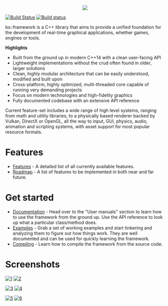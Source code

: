 <p align="center"><img src="https://data.banshee3d.com/web/bsfLogoHeaderLarge.png" /></p>

[![Build Status](https://travis-ci.org/GameFoundry/bsf.svg?branch=master)](https://travis-ci.org/GameFoundry/bsf) [![Build status](https://ci.appveyor.com/api/projects/status/lafi3jj8bqowh25d?svg=true)](https://ci.appveyor.com/project/BearishSun/bsf)

bs::framework is a C++ library that aims to provide a unified foundation for the development of real-time graphical applications, whether games, engines or tools. 

**Highlights**
 * Built from the ground up in modern C++14 with a clean user-facing API 
 * Lightweight implementations without the crud often found in older, larger solutions
 * Clean, highly modular architecture that can be easily understood, modified and built upon
 * Cross-platform, highly optimized, multi-threaded core capable of running very demanding projects
 * Focus on modern technologies and high-fidelity graphics
 * Fully documented codebase with an extensive API reference

Current feature-set includes a wide range of high level systems, ranging from math and utility libraries, to a physically based renderer backed by Vulkan, DirectX or OpenGL, all the way to input, GUI, physics, audio, animation and scripting systems, with asset support for most popular resource formats.
 
# Features
* [Features](https://github.com/GameFoundry/bsf/blob/master/Documentation/GitHub/features.md) - A detailed list of all currently available features.
* [Roadmap](https://github.com/GameFoundry/bsf/blob/master/Documentation/GitHub/roadmap.md) - A list of features to be implemented in both near and far future. 

# Get started
* [Documentation](https://www.bsframework.io/docs/index.html) - Head over to the "User manuals" section to learn how to use the framework from the ground up. Use the API reference to look up what a particular class/method does.
* [Examples](https://github.com/gamefoundry/bsfExamples) - Grab a set of working examples and start tinkering and analyzing them to figure out how things work. They are well documented and can be used for quickly learning the framework.
* [Compiling](https://github.com/GameFoundry/bsf/blob/master/Documentation/GitHub/compiling.md) - Learn how to compile the framework from the source code. 

# Screenshots

[![1](https://data.banshee3d.com/web/1thumb.png)](https://data.banshee3d.com/web/1.png) [![2](https://data.banshee3d.com/web/2thumb.png)](https://data.banshee3d.com/web/2.png)

[![3](https://data.banshee3d.com/web/3thumb.gif)](https://data.banshee3d.com/web/3.gif) [![4](https://data.banshee3d.com/web/4thumb.gif)](https://data.banshee3d.com/web/4.gif)

[![5](https://data.banshee3d.com/web/5thumb.png)](https://data.banshee3d.com/web/5.png) [![6](https://data.banshee3d.com/web/6thumb.png)](https://data.banshee3d.com/web/6.png)